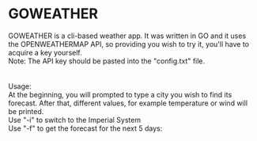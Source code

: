# GOWEATHER

GOWEATHER is a cli-based weather app. It was written in GO and it uses the OPENWEATHERMAP API, so providing you wish to try it, you'll have to acquire a key yourself.<br>
Note: The API key should be pasted into the "config.txt" file.<br>
<br><br>
Usage:<br>
At the beginning, you will prompted to type a city you wish to find its forecast. After that, different values, for example temperature or wind will be printed.
<br>
Use "-i" to switch to the Imperial System <br>
Use "-f" to get the forecast for the next 5 days:
